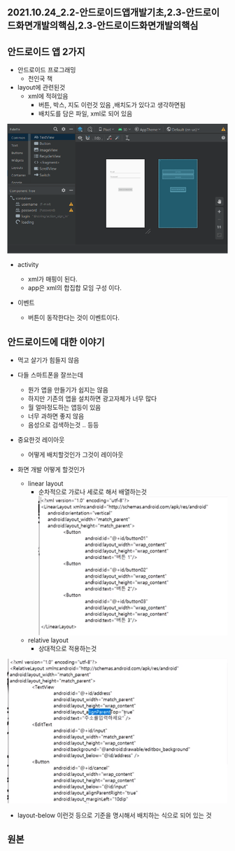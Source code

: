 ## 2021.10.24_2.2-안드로이드앱개발기초,2.3-안드로이드화면개발의핵심,2.3-안드로이드화면개발의핵심

## 안드로이드 앱 2가지

- 안드로이드 프로그래밍
  - 천인국 책
- layout에 관련된것
  - xml에 적혀있음
    - 버튼, 박스, 지도 이런것 있음 ,배치도가 있다고 생각하면됨
    - 배치도를 담은 파일, xml로 되어 있음 

![image-20211024220517368](2021.10.24_2.2-안드로이드앱개발기초,2.3-안드로이드화면개발의핵심.assets/image-20211024220517368.png)

- activity
  - xml가 매핑이 된다.
  - app은 xml의 합집합 모임 구성 이다.

- 이벤트
  - 버튼이 동작한다는 것이 이벤트이다.

## 안드로이드에 대한 이야기

- 먹고 살기가 힘들지 않음

- 다들 스마트폰을 잘쓰는데

  - 뭔가 앱을 만들기가 쉽지는 않음
  - 하지만 기존의 앱을 설치하면 광고자체가 너무 많다
  - 월 얼마정도하는 앱등이 있음
  - 너무 과하면 좋지 않음
  - 음성으로 검색하는것 .. 등등

- 중요한것 레이아웃

  - 어떻게 배치할것인가 그것이 레이아웃

- 화면 개발 어떻게 할것인가

  - linear layout
    - 순차적으로 가로나 세로로 해서 배열하는것
![image-20211024221348178](2021.10.24_2.2-안드로이드앱개발기초,2.3-안드로이드화면개발의핵심.assets/image-20211024221348178.png)
  - relative layout
    - 상대적으로 적용하는것

![image-20211024221420816](2021.10.24_2.2-안드로이드앱개발기초,2.3-안드로이드화면개발의핵심.assets/image-20211024221420816.png)

- layout-below 이런것 등으로 기준을 명시해서 배치하는 식으로 되어 있는 것

## 원본
